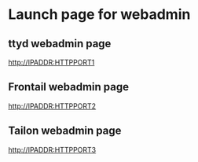 # Launch page for webadmin

## ttyd webadmin page
<http://IPADDR:HTTPPORT1>

## Frontail webadmin page
<http://IPADDR:HTTPPORT2>

## Tailon webadmin page
<http://IPADDR:HTTPPORT3>
